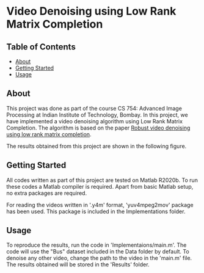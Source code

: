 # Video Denoising using Low Rank Matrix Completion

## Table of Contents

- [About](#about)
- [Getting Started](#getting_started)
- [Usage](#usage)

## About <a name = "about"></a>

This project was done as part of the course CS 754: Advanced Image Processing at Indian Institute of Technology, Bombay. In this project, we have implemented a video denoising algorithm using Low Rank Matrix Completion. The algorithm is based on the paper [Robust video denoising using low rank matrix completion](https://ieeexplore.ieee.org/document/5539849).

The results obtained from this project are shown in the following figure.

## Getting Started <a name = "getting_started"></a>

All codes written as part of this project are tested on Matlab R2020b. To run these codes a Matlab compiler is required. Apart from basic Matlab setup, no extra packages are required.

For reading the videos written in '.y4m' format, 'yuv4mpeg2mov' package has been used. This package is included in the Implementations folder.

## Usage <a name = "usage"></a>

To reproduce the results, run the code in 'Implementaions/main.m'. The code will use the "Bus" dataset included in the Data folder by default. To denoise any other video, change the path to the video in the 'main.m' file. The results obtained will be stored in the 'Results' folder.
